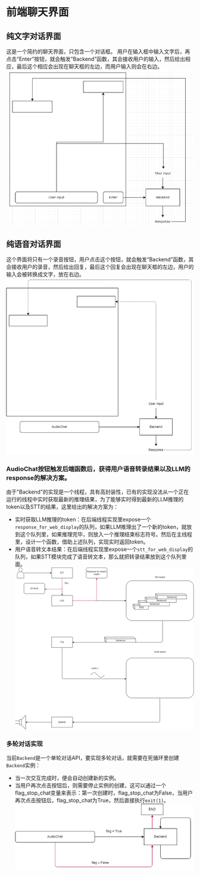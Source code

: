 # 前端聊天界面

## 纯文字对话界面
这是一个简约的聊天界面，只包含一个对话框。
用户在输入框中输入文字后，再点击“Enter”按钮，就会触发“Backend”函数，其会接收用户的输入，然后给出相应，最后这个相应会出现在聊天框的左边，而用户输入则会在右边。
![alt text](arch/Web_Arch.png)
## 纯语音对话界面
这个界面将只有一个录音按钮，用户点击这个按钮，就会触发“Backend”函数，其会接收用户的录音，然后给出回复，最后这个回复会出现在聊天框的左边，用户的输入会被转换成文字，放在右边。
![alt text](arch/Web_Arch-s2s.png)
### AudioChat按钮触发后端函数后，获得用户语音转录结果以及LLM的response的解决方案。
由于"Backend"的实现是一个线程，具有高封装性，已有的实现没法从一个正在运行的线程中实时获取最新的推理结果，为了能够实时得到最新的LLM推理的token以及STT的结果，这里给出的解决方案为：

- 实时获取LLM推理的token：在后端线程实现里expose一个`response_for_web_display`的队列，如果LLM推理出了一个新的token，就放到这个队列里，如果推理完毕，则放入一个推理结束标志符号。然后在主线程里，设计一个函数，借助上述队列，实现实时返回token。
- 用户语音转文本结果：在后端线程实现里expose一个`stt_for_web_display`的队列，如果STT模块完成了语音转文本，那么就把转录结果放到这个队列里面。
![alt text](arch/Web_Arch-s2s-web-display.png)
### 多轮对话实现
当前`Backend`是一个单轮对话API，要实现多轮对话，就需要在死循环里创建`Backend`实例：
- 当一次交互完成时，便会自动创建新的实例。
- 当用户再次点击按钮后，则需要停止实例的创建，这可以通过一个flag_stop_chat变量来表示：第一次创建时，flag_stop_chat为False，当用户再次点击按钮后，flag_stop_chat为True，然后直接执行`exit(1)`。
![alt text](arch/Web_Arch-s2s-multi-turn-chat.png)